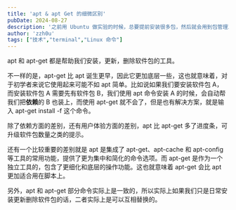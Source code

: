 ```yaml
---
title: 'apt & apt Get 的细微区别'
pubDate: 2024-08-27
description: '之前用 Ubuntu 做实验的时候，总要提前安装很多包，然后就会用到包管理工具。继而就会了解到有 apt 和 apt-get 两个命令，出与知其所以然（水一篇博客）的想法，我去搜了一下他们的区别。'
author: 'zzh0u'
tags: ["技术","terminal","Linux 命令"]
---
```


apt 和 apt-get 都是帮助我们安装，更新，删除软件包的工具。

不一样的是，apt-get 比 apt 诞生更早，因此它更加底层一些，这也就意味着，对于初学者来说它使用起来可能不如 apt 简单。比如说如果我们要安装软件包 A，而安装软件包 A 需要先有软件包 B，我们使用 apt 命令安装 A 的时候，会自动帮我们把**依赖**的 B 也装上，而使用 apt-get 就不会了，但是也有解决方案，就是输入 apt-get install -f  这个命令。

除了依赖方面的差别，还有用户体验方面的差别，apt 比 apt-get 多了进度条，可升级软件包数量之类的提示。

还有一个比较重要的差别就是 apt 是集成了 apt-get、apt-cache 和 apt-config 等工具的常用功能，提供了更为集中和简化的命令选项。而 apt-get 是作为一个独立工具的，包含了更细化和底层的操作功能。这也就意味着 apt-get 会比 apt 更加适合用在脚本上。

另外，apt 和 apt-get 部分命令实际上是一致的，所以实际上如果我们只是日常安装更新删除软件包的话，二者实际上是可以互相替换的。
